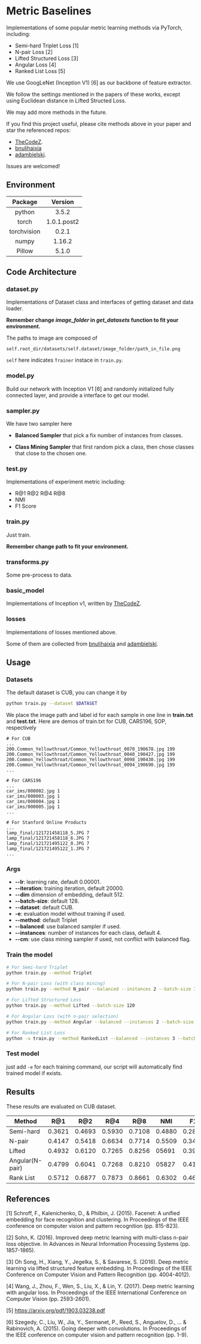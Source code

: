 # Metric Baselines

Implementations of some popular metric learning methods via PyTorch, including:

- Semi-hard Triplet Loss [1]
- N-pair Loss [2]
- Lifted Structured Loss [3]
- Angular Loss [4]
- Ranked List Loss [5]

We use GoogLeNet (Inception V1) [6] as our backbone of feature extractor.

We follow the settings mentioned in the papers of these works,
except using Euclidean distance in Lifted Structed Loss.

We may add more methods in the future.

If you find this project useful, please cite methods above in your paper and star the referenced repos:

- [TheCodeZ](https://github.com/TheCodez/vision/releases/tag/1.0).
- [bnulihaixia](https://github.com/bnulihaixia/Deep_metric) 
- [adambielski](https://github.com/adambielski/siamese-triplet).

Issues are welcomed!

## Environment

| Package     | Version     |
|:-----------:|:-----------:|
| python      | 3.5.2       |
| torch       | 1.0.1.post2 |
| torchvision | 0.2.1       |
| numpy       | 1.16.2      |
| Pillow      | 5.1.0       |


## Code Architecture

### dataset.py

Implementations of Dataset class and interfaces of getting dataset and data loader.

**Remember change *image_folder* in *get_datasets* function to fit your environment.**

The paths to image are composed of 

`
self.root_dir/datasets/self.dataset/image_folder/path_in_file.png
`

`self` here indicates `Trainer` instace in `train.py`.

### model.py

Build our network with Inception V1 [6] and randomly initialized fully connected layer, and provide a interface to get our model.

### sampler.py

We have two sampler here

- **Balanced Sampler** that pick a fix number of instances from classes.

- **Class Mining Sampler** that first random pick a class, then chose classes that close to the chosen one.

### test.py

Implementations of experiment metric including:

- R@1 R@2 R@4 R@8
- NMI
- F1 Score

### train.py

Just train.

**Remember change path to fit your environment.**

### transforms.py

Some pre-process to data.

### basic_model

Implementations of Inception v1, written by [TheCodeZ](https://github.com/TheCodez/vision/releases/tag/1.0).

### losses

Implementations of losses mentioned above.

Some of them are collected from [bnulihaixia](https://github.com/bnulihaixia/Deep_metric) and [adambielski](https://github.com/adambielski/siamese-triplet).

## Usage
### Datasets

The default dataset is CUB, you can change it by

```bash
python train.py --dataset $DATASET
```

We place the image path and label id for each sample in one line in **train.txt** and **test.txt**.
Here are demos of train.txt for CUB, CARS196, SOP, respectively

```
# For CUB
...
200.Common_Yellowthroat/Common_Yellowthroat_0070_190678.jpg 199
200.Common_Yellowthroat/Common_Yellowthroat_0040_190427.jpg 199
200.Common_Yellowthroat/Common_Yellowthroat_0098_190430.jpg 199
200.Common_Yellowthroat/Common_Yellowthroat_0094_190690.jpg 199
...
```

```
# For CARS196
...
car_ims/000002.jpg 1
car_ims/000003.jpg 1
car_ims/000004.jpg 1
car_ims/000005.jpg 1
...
```

```
# For Stanford Online Products
...
lamp_final/121721458118_5.JPG 7
lamp_final/121721458118_6.JPG 7
lamp_final/121721495122_0.JPG 7
lamp_final/121721495122_1.JPG 7
...
```

### Args

- **--lr**: learning rate, default 0.00001.
- **--iteration**: training iteration, default 20000.
- **--dim** dimension of embedding, default 512.
- **--batch-size**: default 128.
- **--dataset**: default CUB.
- **-e**: evaluation model without training if used.
- **--method**: default Triplet
- **--balanced**: use balanced sampler if used.
- **--instances**: number of instances for each class, default 4.
- **--cm**: use class mining sampler if used, not conflict with balanced flag.

### Train the model

```bash
# For Semi-hard Triplet
python train.py --method Triplet

# For N-pair Loss (with class mining)
python train.py --method N_pair --balanced --instances 2 --batch-size 120 --cm

# For Lifted Structured Loss
python train.py --method Lifted --batch-size 120

# For Angular Loss (with n-pair selection)
python train.py --method Angular --balanced --instances 2 --batch-size 120

# For Ranked List Loss
python -u train.py --method RankedList --balanced --instances 3 --batch-size 180

```

### Test model

just add `-e` for each training command, our script
will automatically find trained model if exists.

## Results

These results are evaluated on CUB dataset.

| Method          | R@1    | R@2    | R@4    | R@8    | NMI    | F1     |
| --------------- | ------ | ------ | ------ | ------ | ------ | ------ |
| Semi-hard       | 0.3621 | 0.4693 | 0.5930 | 0.7108 | 0.4880 | 0.2807 |
| N-pair          | 0.4147 | 0.5418 | 0.6634 | 0.7714 | 0.5509 | 0.3475 |
| Lifted          | 0.4932 | 0.6120 | 0.7265 | 0.8256 | 05691  | 0.3902 |
| Angular(N-pair) | 0.4799 | 0.6041 | 0.7268 | 0.8210 | 05827  | 0.4136 |
| Rank List       | 0.5712 | 0.6877 | 0.7873 | 0.8661 | 0.6302 | 0.4647 |

## References

[1] Schroff, F., Kalenichenko, D., & Philbin, J. (2015). Facenet: A unified embedding for face recognition and clustering. In Proceedings of the IEEE conference on computer vision and pattern recognition (pp. 815-823).

[2] Sohn, K. (2016). Improved deep metric learning with multi-class n-pair loss objective. In Advances in Neural Information Processing Systems (pp. 1857-1865).

[3] Oh Song, H., Xiang, Y., Jegelka, S., & Savarese, S. (2016). Deep metric learning via lifted structured feature embedding. In Proceedings of the IEEE Conference on Computer Vision and Pattern Recognition (pp. 4004-4012).

[4] Wang, J., Zhou, F., Wen, S., Liu, X., & Lin, Y. (2017). Deep metric learning with angular loss. In Proceedings of the IEEE International Conference on Computer Vision (pp. 2593-2601).

[5] https://arxiv.org/pdf/1903.03238.pdf

[6] Szegedy, C., Liu, W., Jia, Y., Sermanet, P., Reed, S., Anguelov, D., ... & Rabinovich, A. (2015). Going deeper with convolutions. In Proceedings of the IEEE conference on computer vision and pattern recognition (pp. 1-9).
